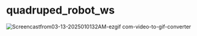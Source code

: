 # quadruped_robot_ws


![Screencastfrom03-13-2025010132AM-ezgif com-video-to-gif-converter](https://github.com/user-attachments/assets/c91443ec-fc36-49eb-a36c-b023801990fe)

